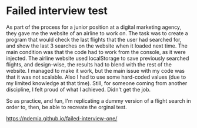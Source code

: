 # Failed interview test
As part of the process for a junior position at a digital marketing agency, they gave me the website of an airline to work on. The task was to create a program that would check the last flights that the user had searched for, and show the last 3 searches on the website when it loaded next time. The main condition was that the code had to work from the console, as it were injected.
The airline website used localStorage to save previously searched flights, and design-wise, the results had to blend with the rest of the website. I managed to make it work, but the main issue with my code was that it was not scalable. Also I had to use some hard-coded values (due to my limited knowledge at that time). Still, for someone coming from another discipline, I felt proud of what I achieved. Didn't get the job.

So as practice, and fun, I'm replicating a dummy version of a flight search in order to, then, be able to recreate the orginal test.

https://ndemia.github.io/failed-interview-one/
